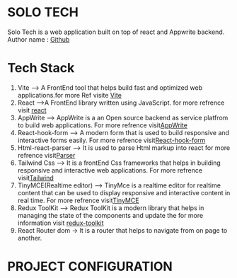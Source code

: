 # SOLO TECH

Solo Tech is a web application built on top of react and Appwrite backend.
Author name : [Github](https://github.com/rohitsinghwho)

# Tech Stack
1. Vite --> A FrontEnd tool that helps build fast and optimized web applications.for more Ref visite [Vite](https://vitejs.dev/)<br>
2. React -->A FrontEnd library written using JavaScript. for more refrence visit [react](https://react.dev/)<br>
3. AppWrite --> AppWrite is a an Open source backend as service platfrom to build web applications. For more refrence visit[AppWrite](https://appwrite.io/)<br>
4. React-hook-form --> A modern form that is used to build responsive and interactive forms easily. For more refrence visit[React-hook-form](https://react-hook-form.com/)<br>
5. Html-react-parser --> It is used to parse Html markup into react for more refrence visit[Parser](https://www.npmjs.com/package/html-react-parser)<br>
6. Tailwind Css --> It is a frontEnd Css frameworks that helps in building responsive and interactive web applications. For more refrence visit[Tailwind](https://tailwindcss.com/)
7. TinyMCE(Realtime editor) --> TinyMce is a realtime editor for realtime content that can be used to display responsive and interactive content in real time. For more refrence visit[TinyMCE](https://www.tiny.cloud/)<br>
8. Redux ToolKit --> Redux ToolKit is a modern library that helps in managing the state of the components and update the for more information visit [redux-toolkit](https://redux-toolkit.js.org/)<br>
9. React Router dom -> It is a router that helps to navigate from on page to another.<br>


# PROJECT CONFIGURATION 
